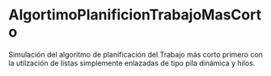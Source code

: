 # AlgortimoPlanificionTrabajoMasCorto
Simulación del algoritmo de planificación del Trabajo más corto primero con la utilzación de listas simplemente enlazadas de tipo pila dinámica y hilos.
